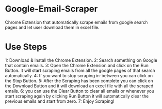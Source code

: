 # Google-Email-Scraper
Chrome Extension that automatically scrape emails from google search pages and let user download them in excel file.

# Use Steps
1: Download & Install the Chrome Extension.
2: Search something on Google that contain emails.
3: Open the Chrome Extension and click on the Run Button. It will start scraping emails from all the google pages of that search automatically.
4: If you want to stop scraping in-between you can click on the Stop Button.
5: After the Scraping has been complete you can click on the Download Button and it will download an excel file with all the scraped emails.
6: you can use the Clear Button to clear all emails or whenever you start scraping again by clicking Run Button it will automatically clear the previous emails and start from zero.
7: Enjoy Scraping!
